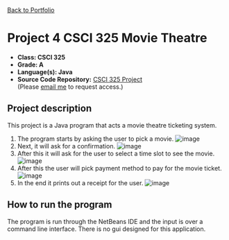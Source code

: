 [Back to Portfolio](./)

Project 4 CSCI 325 Movie Theatre
===============

-   **Class: CSCI 325** 
-   **Grade: A** 
-   **Language(s): Java** 
-   **Source Code Repository:** [CSCI 325 Project](https://github.com/tylerpoor05/CSCI-325)  
    (Please [email me](mailto:mtpoor@csustudent.net?subject=GitHub%20Access) to request access.)

## Project description

This project is a Java program that acts a movie theatre ticketing system. 

1. The program starts by asking the user to pick a movie.
    ![image](https://user-images.githubusercontent.com/65245471/206333808-9808be8f-3611-4dc0-8dd8-839b150e605b.png)
2. Next, it will ask for a confirmation.
    ![image](https://user-images.githubusercontent.com/65245471/206333700-bce38b9d-e510-4a8c-880a-5df637734637.png)
3. After this it will ask for the user to select a time slot to see the movie.
    ![image](https://user-images.githubusercontent.com/65245471/206333649-4e757b20-30b4-4e69-92c0-df34a20bbf41.png)
4. After this the user will pick payment method to pay for the movie ticket.
    ![image](https://user-images.githubusercontent.com/65245471/206334113-10596688-12c3-445d-9882-94506580d234.png)
5. In the end it prints out a receipt for the user.
    ![image](https://user-images.githubusercontent.com/65245471/206334217-c78d94ae-d045-4879-bd17-76cdc4017bda.png)



## How to run the program

The program is run through the NetBeans IDE and the input is over a command line interface. There is no gui designed for this application.
